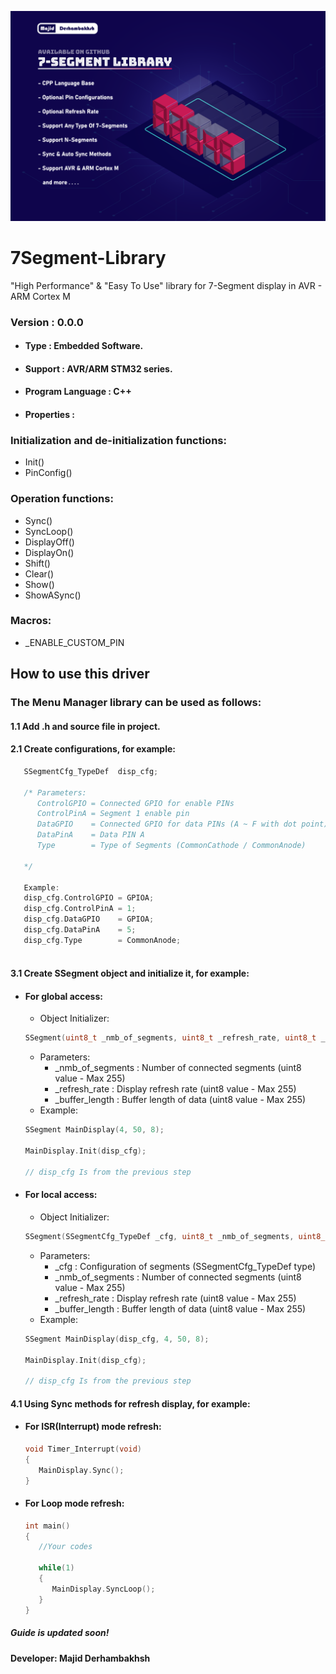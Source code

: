 ![Banner](Banner.png)

# 7Segment-Library
"High Performance" &amp; "Easy To Use" library for 7-Segment display in AVR - ARM Cortex M

### Version : 0.0.0

- #### Type : Embedded Software.

- #### Support : AVR/ARM STM32 series.

- #### Program Language : C++

- #### Properties :

### Initialization and de-initialization functions:
- Init()
- PinConfig()

### Operation functions:
- Sync()
- SyncLoop()
- DisplayOff()
- DisplayOn()
- Shift()
- Clear()
- Show()
- ShowASync()

### Macros:
- _ENABLE_CUSTOM_PIN

## How to use this driver

### The Menu Manager library can be used as follows:
#### 1.1  Add .h and source file in project.      
#### 2.1  Create configurations, for example:  
```c++
   SSegmentCfg_TypeDef  disp_cfg;	
   
   /* Parameters:
      ControlGPIO = Connected GPIO for enable PINs
      ControlPinA = Segment 1 enable pin
      DataGPIO    = Connected GPIO for data PINs (A ~ F with dot point)
      DataPinA    = Data PIN A
      Type        = Type of Segments (CommonCathode / CommonAnode)
      
   */
   
   Example:
   disp_cfg.ControlGPIO = GPIOA;
   disp_cfg.ControlPinA = 1;
   disp_cfg.DataGPIO    = GPIOA;
   disp_cfg.DataPinA    = 5;
   disp_cfg.Type        = CommonAnode;
   
```
#### 3.1  Create SSegment object and initialize it, for example:  
- #### For global access:  
   * Object Initializer:
   ```c++
   SSegment(uint8_t _nmb_of_segments, uint8_t _refresh_rate, uint8_t _buffer_length);
   ``` 
   * Parameters:  
      * _nmb_of_segments : Number of connected segments (uint8 value - Max 255)  
      * _refresh_rate : Display refresh rate (uint8 value - Max 255)  
      * _buffer_length : Buffer length of data (uint8 value - Max 255)  
   * Example:
   ```c++  
   SSegment MainDisplay(4, 50, 8);
   
   MainDisplay.Init(disp_cfg);
   
   // disp_cfg Is from the previous step
   ``` 
- #### For local access:  
   * Object Initializer:
   ```c++
   SSegment(SSegmentCfg_TypeDef _cfg, uint8_t _nmb_of_segments, uint8_t _refresh_rate, uint8_t _buffer_length);
   ``` 
   * Parameters:  
      * _cfg : Configuration of segments (SSegmentCfg_TypeDef type)  
      * _nmb_of_segments : Number of connected segments (uint8 value - Max 255)  
      * _refresh_rate : Display refresh rate (uint8 value - Max 255)  
      * _buffer_length : Buffer length of data (uint8 value - Max 255)  
   * Example:
   ```c++  
   SSegment MainDisplay(disp_cfg, 4, 50, 8);
   
   MainDisplay.Init(disp_cfg);
   
   // disp_cfg Is from the previous step
   ``` 
     
#### 4.1  Using Sync methods for refresh display, for example:  
- #### For ISR(Interrupt) mode refresh:  
   ```c++
   void Timer_Interrupt(void)
   {
      MainDisplay.Sync();
   }
   
   ``` 
- #### For Loop mode refresh:  
   ```c++
   int main()
   {
      //Your codes
      
      while(1)
      {
         MainDisplay.SyncLoop();
      }
   }
   
   ``` 

##### Guide is updated soon!
#### Developer: Majid Derhambakhsh
